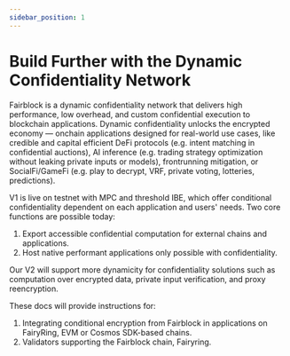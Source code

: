 ```yaml
---
sidebar_position: 1
---
```


# Build Further with the Dynamic Confidentiality Network

Fairblock is a dynamic confidentiality network that delivers high performance, low overhead, and custom confidential execution to blockchain applications. Dynamic confidentiality unlocks the encrypted economy — onchain applications designed for real-world use cases, like credible and capital efficient DeFi protocols (e.g. intent matching in confidential auctions), AI inference (e.g. trading strategy optimization without leaking private inputs or models), frontrunning mitigation, or SocialFi/GameFi (e.g. play to decrypt, VRF, private voting, lotteries, predictions).

V1 is live on testnet with MPC and threshold IBE, which offer conditional confidentiality dependent on each application and users' needs. Two core functions are possible today:

1. Export accessible confidential computation for external chains and applications.
2. Host native performant applications only possible with confidentiality.

Our V2 will support more dynamicity for confidentiality solutions such as computation over encrypted data, private input verification, and proxy reencryption.

These docs will provide instructions for:

1. Integrating conditional encryption from Fairblock in applications on FairyRing, EVM or Cosmos SDK-based chains.
2. Validators supporting the Fairblock chain, Fairyring.

